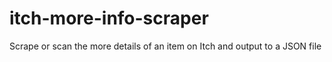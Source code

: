 # itch-more-info-scraper
Scrape or scan the more details of an item on Itch and output to a JSON file
